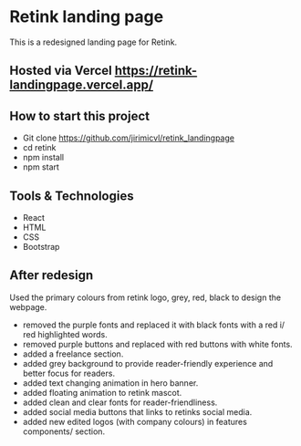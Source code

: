 # Retink landing page

This is a redesigned landing page for Retink.

## Hosted via Vercel https://retink-landingpage.vercel.app/

## How to start this project
- Git clone https://github.com/jirimicvl/retink_landingpage
- cd retink
- npm install
- npm start

## Tools & Technologies
- React
- HTML
- CSS
- Bootstrap

## After redesign
Used the primary colours from retink logo, grey, red, black to design the webpage.
- removed the purple fonts and replaced it with black fonts with a red i/ red highlighted words.
- removed purple buttons and replaced with red buttons with white fonts.
- added a freelance section.
- added grey background to provide reader-friendly experience and better focus for readers.
- added text changing animation in hero banner.
- added floating animation to retink mascot.
- added clean and clear fonts for reader-friendliness.
- added social media buttons that links to retinks social media.
- added new edited logos (with company colours) in features components/ section.
